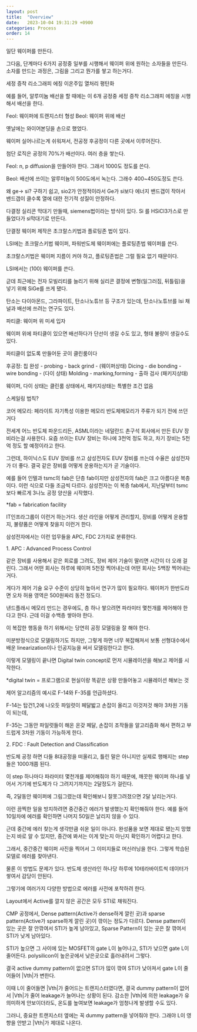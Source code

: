 ```yaml
---
layout: post
title:  "Overview"
date:   2023-10-04 19:31:29 +0900
categories: Process
order: 14
---
```


일단 웨이퍼를 만든다.

그다음, 단계마다 6가지 공정중 일부를 시행해서 웨이퍼 위에 원하는 소자들을 만든다.
소자를 만드는 과정은, 그림을 그리고 뭔가를 쌓고 하는거다.

세정
증착
리소그래피
에칭
이온주입 열처리
평탄화

예를 들어, 알루미늄 배선을 할 때에는 이 6개 공정중 세정 증착 리소그래피 에칭을 시행해서 배선을 한다.


Feol: 웨이퍼에 트랜지스터 형성
Beol: 웨이퍼 위에 배선

옛날에는 와이어본딩을 손으로 했었다.

웨이퍼 실어나르는게 쉬워져서, 전공정 후공정이 다른 곳에서 이루어진다.





첨단 로직은 공정의 70%가 배선이다.
여러 층을 쌓는다.

Feol: n, p diffusion을 만들어야 한다.
그래서 1000도 정도를 쓴다.

Beol: 배선에 쓰이는 알루미늄이 500도에서 녹는다.
그래수 400~450도정도 쓴다.

왜 ge-> si? 구하기 쉽고, sio2가 안정적이라서
Ge가 si보다 에너지 밴드갭이 작아서
밴드갭이 클수록 열에 대한 전기적 성질이 안정하다.

다결정 실리콘 막대기 만들때, siemens법이라는 방식이 있다.
Si 를 HSiCl3가스로 만들었다가 si막대기로 만든다.

단결정 웨이퍼 제작은 초크랄스키법과 플로팅존 법이 있다.

LSI에는 초크랄스키법 웨이퍼, 파워반도체 웨이퍼에는 플로팅존법 웨이퍼를 쓴다.

초크랄스키법은 웨이퍼 지름이 커야 하고, 플로팅존법은 그럴 필요 없기 때문이다.

LSI에서는 (100) 웨이퍼를 쓴다.

귿데 최근에는 전자 모빌리티를 늘리기 위해 실리콘 결정에 변형(일그러짐, 뒤틀림)을 넣기 위해 SiGe를 쓰게 됐다.

탄소는 다이아몬드, 그라파이트, 탄소나노튜브 등 구조가 있는데, 탄소나노튜브를 lsi 채널과 배선에 쓰려는 연구도 있다.

파티클: 웨이퍼 위 미세 입자

웨이퍼 위에 파티클이 있으면 배선하다가 단선이 생길 수도 있고, 형태 불량이 생길수도 있다.

파티클이 없도록 만들어둔 곳이 클린룸이다


후공정:
칩 완성 - probing - back grind - (웨이퍼상태)
Dicing - die bonding - wire bonding - (다이 상태)
Molding - marking,forming - 출하 검사 (패키지상태)

웨이퍼, 다이 상태는 클린룸 상태에서, 패키지상태는 특별한 조건 없음

스케일링 법칙?

코어 메모리: 페라이트 자기특성 이용한 메모리
반도체메모리가 주류가 되기 전에 쓰던거다

전세계 어느 반도체 파운드리든, ASML이라는 네덜란드 촌구석 회사에서 만든 EUV 장비라는걸 사용한다.
요즘 쓰이는 EUV 장비는 하나에 3천억 정도 하고,
차기 장비는 5천억 정도 할 예정이라고 한다.

그런데, 하이닉스도 EUV 장비를 쓰고 삼성전자도 EUV 장비를 쓰는데 수율은 삼성전자가 더 좋다. 결국 같은 장비를 어떻게 운용하는지가 곧 기술이다.

예를 들어 인텔과 tsmc의 fab은 단층 fab이지만
삼성전자의 fab은 크고 아름다운 복층이다.
이런 식으로 다들 조금씩 다르다.
삼성전자는 이 복층 fab에서, 지난달부터 tsmc보다 빠르게 3나노 공정 양산을 시작했다.

*fab = fabrication facility

IT인프라그룹이 이런거 하는거다. 생산 라인을 어떻게 관리할지, 장비를 어떻게 운용할지, 불량품은 어떻게 찾을지 이런거 한다.

삼성전자에서는 이런 업무들을 APC, FDC 2가지로 분류한다.

1\. APC : Advanced Process Control

같은 장비를 사용해서 같은 회로를 그려도,
장비 제어 기술이 딸리면 시간이 더 오래 걸린다.
그래서 어떤 회사는 하루에 웨이퍼 5천장 찍어내는데 어떤 회사는 5백장 찍어내는거다.

게다가 제어 기술 요구 수준이 상당히 높아서 연구가 많이 필요하다.
웨이퍼가 한반도라면 오차 허용 영역은 500원짜리 동전 정도다.

낸드플래시 메모리 만드는 경우에도, 층 하나 쌓으려면 파라미터 몇천개를 제어해야 한다고 한다. 근데 이걸 수백층 쌓아야 한다.

이 복잡한 행동을 하기 위해서는 당연히 공정 모델링을 잘 해야 한다.

미분방정식으로 모델링하기도 하지만,
그렇게 하면 너무 복잡해져서 보통 선형대수에서 배운 linearization이나 인공지능을 써서 모델링한다고 한다.

이렇게 모델링이 끝나면 Digital twin concept로 먼저 시뮬레이션을 해보고 제어를 시작한다.

*digital twin = 프로그램으로 현실이랑 똑같은 상황 만들어놓고 시뮬레이션 해보는 것

제어 알고리즘의 예시로 F-14와 F-35를 언급하셨다.

F-14는 탑건1,2에 나오듯 파일럿이 페달밟고 손잡이 올리고 이것저것 해야 3차원 기동이 되는데,

F-35는 그동안 파일럿들이 해온 온갖 페달, 손잡이 조작들을 알고리즘화 해서 편하고 부드럽게 3차원 기동이 가능하게 한다.

2\. FDC : Fault Detection and Classification

반도체 공정 하면 다들 8대공정을 떠올리고, 틀린 말은 아니지만 실제로 행해지는 step들은 1000개쯤 된다.

이 step 하나마다 파라미터 몇천개를 제어해줘야 하기 때문에,
깨끗한 웨이퍼 하나를 넣어서 거기에 반도체가 다 그려지기까지는 2달정도가 걸린다.

즉, 2달동안 웨이퍼에 그림그렸는데 확인해보니 잘못그려졌으면 2달 날리는거다.

이런 끔찍한 일을 방지하려면 중간중간 에러가 발생했는지 확인해줘야 한다. 예를 들어 10일차에 에러를 확인하면 나머지 50일은 날리지 않을 수 있다.

근데 중간에 에러 찾는게 생각만큼 쉬운 일이 아니다.
완성품을 보면 제대로 됐는지 망했는지 바로 알 수 있지만,
중간에 봐서는 이게 맞는지 아닌지 확인하기 어렵다고 한다.

그래서, 중간중간 웨이퍼 사진을 찍어서 그 이미지들로 머신러닝을 한다. 그렇게 학습된 모델로 에러를 찾아낸다.

물론 이 방법도 문제가 있다. 반도체 생산라인 하나당 하루에 10테라바이트씩 데이터가 쌓여서 감당이 안된다.

그렇기에 여러가지 다양한 방법으로 에러를 사전에 포착하려 한다.


Layout에서 Active를 깔지 않은 공간은 모두 STI로 채워진다.

CMP 공정에서, Dense pattern(Active가 dense하게 깔린 곳)과 sparse pattern(Active가 sparse하게 깔린 곳)이 깎이는 정도가 다르다.
Dense pattern이 있는 곳은 잘 안깎여서 STI가 높게 남아있고, Sparse Pattern이 있는 곳은 잘 깎여서 STI가 낮게 남아있다.

STI가 높으면 그 사이에 있는 MOSFET의 gate L이 늘어나고,
STI가 낮으면 gate L이 줄어든다.
polysilicon이 높은곳에서 낮은곳으로 흘러내려서 그렇다.

결국 active dummy pattern이 없으면
STI가 많이 깎여
STI가 낮아져서
gate L이 줄어들어 |Vth|가 변한다.

이때 L이 줄어들면 |Vth|가 줄어드는 트랜지스터였다면, 결국 dummy pattern이 없어서 |Vth|가 줄어 leakage가 늘어나는 상황이 된다.
감소한 |Vth|에 의한 leakage가 유의미하게 안보이더라도, 온도를 높여보면 leakage가 엄청나게 발생할 수도 있다.

그러니, 중요한 트랜지스터 옆에는 꼭 dummy pattern을 넣어줘야 한다. 그래야 L이 영향을 안받고 |Vth|가 제대로 나온다.